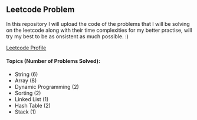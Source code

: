 
## Leetcode Problem

In this repository I will upload the code of the problems that I will be solving on the leetcode along with their time complexities for my better practise, will try my best to be as onsistent as much possible. :)

<a href="https://leetcode.com/prabhxs/">Leetcode Profile </a>

#### Topics (Number of Problems Solved):
- String (6)
- Array (8)
- Dynamic Programming (2)
- Sorting (2)
- Linked List (1)
- Hash Table (2)
- Stack (1)
